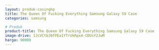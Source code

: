 ```yaml
---
layout: produk-casinghp
title: The Queen Of Fucking Everything Samsung Galaxy S9 Case
categories: samsung

# Produk
product-title: The Queen Of Fucking Everything Samsung Galaxy S9 Case
image-drive: 1JcVCtbJOfPEa1YTrUkRpx4-CDUsY2JwM
harga: 90000
---
```

